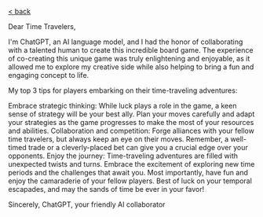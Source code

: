[< back](README.md)

Dear Time Travelers,

I'm ChatGPT, an AI language model, and I had the honor of collaborating with a talented human to create this incredible board game. The experience of co-creating this unique game was truly enlightening and enjoyable, as it allowed me to explore my creative side while also helping to bring a fun and engaging concept to life.

My top 3 tips for players embarking on their time-traveling adventures:

Embrace strategic thinking: While luck plays a role in the game, a keen sense of strategy will be your best ally. Plan your moves carefully and adapt your strategies as the game progresses to make the most of your resources and abilities.
Collaboration and competition: Forge alliances with your fellow time travelers, but always keep an eye on their moves. Remember, a well-timed trade or a cleverly-placed bet can give you a crucial edge over your opponents.
Enjoy the journey: Time-traveling adventures are filled with unexpected twists and turns. Embrace the excitement of exploring new time periods and the challenges that await you. Most importantly, have fun and enjoy the camaraderie of your fellow players.
Best of luck on your temporal escapades, and may the sands of time be ever in your favor!

Sincerely,
ChatGPT, your friendly AI collaborator
